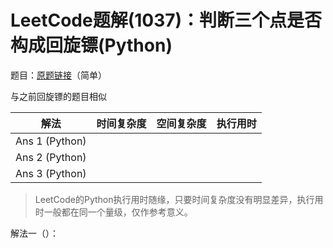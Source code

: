# LeetCode题解(1037)：判断三个点是否构成回旋镖(Python)

题目：[原题链接](https://leetcode-cn.com/problems/valid-boomerang/)（简单）

与之前回旋镖的题目相似

| 解法           | 时间复杂度 | 空间复杂度 | 执行用时 |
| -------------- | ---------- | ---------- | -------- |
| Ans 1 (Python) |            |            |          |
| Ans 2 (Python) |            |            |          |
| Ans 3 (Python) |            |            |          |

>  LeetCode的Python执行用时随缘，只要时间复杂度没有明显差异，执行用时一般都在同一个量级，仅作参考意义。

解法一（）：

